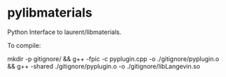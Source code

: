 # pylibmaterials

Python Interface to laurent/libmaterials.

To compile:

mkdir -p gitignore/ && g++ -fpic -c pyplugin.cpp -o ./gitignore/pyplugin.o && g++ -shared ./gitignore/pyplugin.o -o ./gitignore/libLangevin.so
